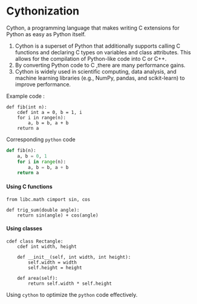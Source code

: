 # Cythonization

Cython, a programming language that makes writing C extensions for Python as easy as Python itself.

1. Cython is a superset of Python that additionally supports calling C functions and declaring C types on variables and class attributes. This allows for the compilation of Python-like code into C or C++.
2. By converting Python code to C ,there are many performance gains.
3. Cython is widely used in scientific computing, data analysis, and machine learning libraries (e.g., NumPy, pandas, and scikit-learn) to improve performance.


Example code :

```cython
def fib(int n):
    cdef int a = 0, b = 1, i
    for i in range(n):
        a, b = b, a + b
    return a
```

Corresponding `python` code

```python
def fib(n):
    a, b = 0, 1
    for i in range(n):
        a, b = b, a + b
    return a
```


#### Using C functions

```cython
from libc.math cimport sin, cos

def trig_sum(double angle):
    return sin(angle) + cos(angle)
```

#### Using classes 

```cython
cdef class Rectangle:
    cdef int width, height

    def __init__(self, int width, int height):
        self.width = width
        self.height = height

    def area(self):
        return self.width * self.height
```

Using `cython` to optimize the `python` code effectively.
